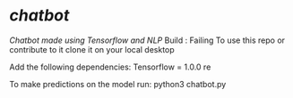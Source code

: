 # _chatbot_
*Chatbot made using Tensorflow and NLP*
Build : Failing
To use this repo or contribute to it clone it on your local desktop

Add the following dependencies:
Tensorflow = 1.0.0
re

To make predictions on the model run:
python3 chatbot.py
